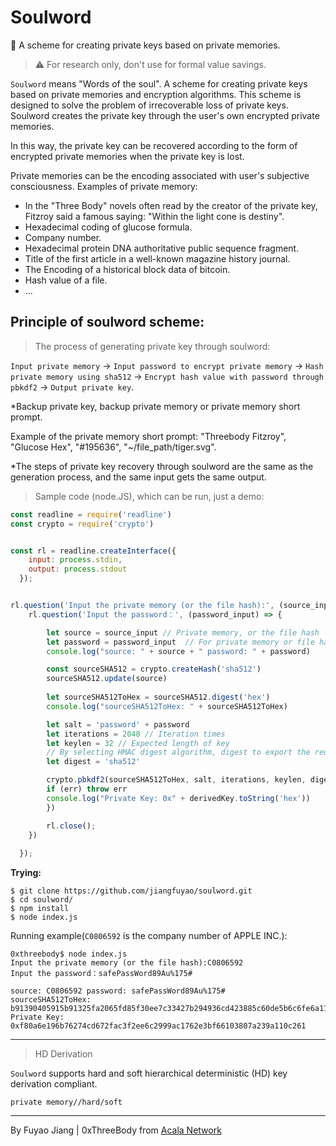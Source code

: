 # Soulword
🔐 A scheme for creating private keys based on private memories.


> ⚠️ For research only, don't use for formal value savings.

`Soulword` means "Words of the soul". A scheme for creating private keys based on private memories and encryption algorithms. This scheme is designed to solve the problem of irrecoverable loss of private keys. Soulword creates the private key through the user's own encrypted private memories. 

In this way, the private key can be recovered according to the form of encrypted private memories when the private key is lost. 

Private memories can be the encoding associated with user's subjective consciousness. Examples of private memory:

- In the "Three Body" novels often read by the creator of the private key, Fitzroy said a famous saying: "Within the light cone is destiny".
- Hexadecimal coding of glucose formula.
- Company number.
- Hexadecimal protein DNA authoritative public sequence fragment.
- Title of the first article in a well-known magazine history journal.
- The Encoding of a historical block data of bitcoin.
- Hash value of a file.
- ...

## Principle of soulword scheme:

> The process of generating private key through soulword:


`Input private memory` -> `Input password to encrypt private memory` -> `Hash private memory using sha512` -> `Encrypt hash value with password through pbkdf2` -> `Output private key`.

*Backup private key, backup private memory or private memory short prompt.

Example of the private memory short prompt: "Threebody Fitzroy", "Glucose Hex", "#195636", "~/file_path/tiger.svg".

*The steps of private key recovery through soulword are the same as the generation process, and the same input gets the same output.


> Sample code (node.JS), which can be run, just a demo:

```javascript
const readline = require('readline')
const crypto = require('crypto')


const rl = readline.createInterface({
    input: process.stdin,
    output: process.stdout
  });


rl.question('Input the private memory (or the file hash):', (source_input) => {
    rl.question('Input the password：', (password_input) => {

        let source = source_input // Private memory, or the file hash
        let password = password_input  // For private memory or file hash encryption
        console.log("source: " + source + " password: " + password)

        const sourceSHA512 = crypto.createHash('sha512')
        sourceSHA512.update(source)
        
        let sourceSHA512ToHex = sourceSHA512.digest('hex')
        console.log("sourceSHA512ToHex: " + sourceSHA512ToHex)

        let salt = 'password' + password
        let iterations = 2048 // Iteration times
        let keylen = 32 // Expected length of key
        // By selecting HMAC digest algorithm, digest to export the requested byte length.
        let digest = 'sha512'

        crypto.pbkdf2(sourceSHA512ToHex, salt, iterations, keylen, digest, (err, derivedKey) => {
        if (err) throw err
        console.log("Private Key: 0x" + derivedKey.toString('hex'))
        })

        rl.close();
    })
    
  });

```

**Trying:**  
```
$ git clone https://github.com/jiangfuyao/soulword.git
$ cd soulword/
$ npm install
$ node index.js
```

Running example(`C0806592` is the company number of APPLE INC.): 

```
0xthreebody$ node index.js 
Input the private memory (or the file hash):C0806592
Input the password：safePassWord89Au%175#

source: C0806592 password: safePassWord89Au%175#
sourceSHA512ToHex: b91390405915b91325fa2065fd85f30ee7c33427b294936cd423885c60de5b6c6fe6a11e6cc8ab05b668b9872e62a40bef027f6eadf484911894f13849a19fa9
Private Key: 0xf80a6e196b76274cd672fac3f2ee6c2999ac1762e3bf66103807a239a110c261
```

----

> HD Derivation
> 



`Soulword` supports hard and soft hierarchical deterministic (HD) key derivation compliant. 

`private memory//hard/soft`


----

By Fuyao Jiang | 0xThreeBody from [Acala Network](https://github.com/AcalaNetwork/Acala)
